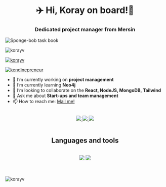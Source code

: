 <h1 align="center"> ✈️ Hi, Koray on board!👋</h1>
<h3 align=center> Dedicated project manager from Mersin</h3>
<img src="/korayv/images/giphy.gif" alt="Sponge-bob task book">
<br/>

<p align="left"> <img src="https://komarev.com/ghpvc/?username=korayv&label=Profile%20views&color=0e75b6&style=flat" alt="korayv" /> </p>
<p align="left"> <a href="https://github-profile-trophy.vercel.app/?username=korayv&theme=dark_lover"><img src=https://github-profile-trophy.vercel.app/?username=korayv&theme=dark_lover" alt="korayv" /></a> </p>
<p align="left"> <a href="https://twitter.com/kendinepreneur" target="blank"><img src="https://img.shields.io/twitter/follow/kendinepreneur?logo=twitter&style=for-the-badge" alt="kendinepreneur" /></a> </p>


- 🔭 I’m currently working on **project management**
- 🌱 I’m currently learning **Neo4j**
- 👯 I’m looking to collaborate on the **React, NodeJS, MongoDB, Tailwind**
- 💬 Ask me about **Start-ups and team management**
- 📫 How to reach me: <a href="mailto:korayvatan01@gmail.com">Mail me!</a>

<br/>
<div align="center"> 
  <a href="mailto:korayvatan01@gmail.com">
    <img src="https://img.shields.io/badge/Gmail-333333?style=for-the-badge&logo=gmail&logoColor=red" />
  </a>
  <a href="https://linkedin.com/in/pedro-sales-muniz" target="_blank">
    <img src="https://img.shields.io/badge/LinkedIn-0077B5?style=for-the-badge&logo=linkedin&logoColor=bwhitelue" target="_blank" />
  </a>
  
  <a href="https://korayv.github.io" target="_blank">
     <img src="https://img.shields.io/badge/Portfolio-FF5722?style=for-the-badge&logo=todoist&logoColor=white" target="_blank" /> 
  </a> 
</div>
<br>
<h2 align="center">Languages and tools</h2>
<br/>
<div align="center">
    <img src="https://skillicons.dev/icons?i=react,bootstrap,html,css,php,tailwind,git,gcp,figma,webflow,wordpress" />
    <img src="https://skillicons.dev/icons?i=java,dart,nodejs,javascript,typescript,mysql, postgres,dotnet,mongodb,c#,nextjs" /><br>
</div>
<br/> <br>
<p><img align="left" src="https://github-readme-stats.vercel.app/api/top-langs?username=korayv&show_icons=true&locale=en&layout=compact" alt="korayv" /></p>
